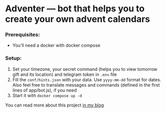 # Adventer — bot that helps you to create your own advent calendars
### Prerequisites:
* You'll need a docker with docker compose

### Setup:
1. Set your timezone, your secret command (helps you to view tomorrow gift and its location) and telegram token in `.env` file
2. Fill the `conf/hints.json` with your data. Use `yyyy-mm-dd` format for dates.
Also feel free to translate messages and commands (defined in the first lines of app/bot.js), if you need
3. Start it with `docker compose up -d`

You can read more about this project [in my blog](https://danis.one/advient-svoimi-rukami-v-xxi-veke/)